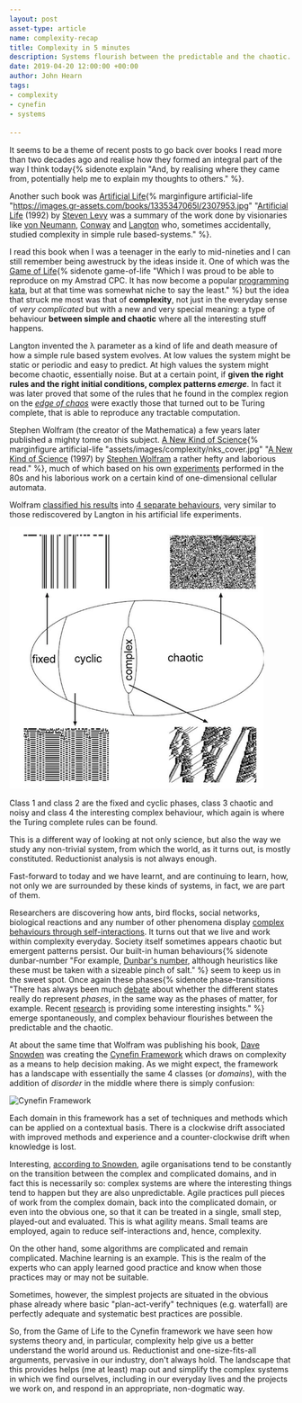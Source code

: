 ```yaml
---
layout: post
asset-type: article
name: complexity-recap
title: Complexity in 5 minutes
description: Systems flourish between the predictable and the chaotic.
date: 2019-04-20 12:00:00 +00:00
author: John Hearn
tags:
- complexity
- cynefin
- systems

---
```


It seems to be a theme of recent posts to go back over books I read more than two decades ago and realise how they formed an integral part of the way I think today{% sidenote explain "And, by realising where they came from, potentially help me to explain my thoughts to others." %}. 

Another such book was [Artificial Life](https://www.goodreads.com/book/show/2307953.Artificial_Life){% marginfigure artificial-life "https://images.gr-assets.com/books/1335347065l/2307953.jpg" "[Artificial Life](https://www.goodreads.com/book/show/2307953.Artificial_Life) (1992) by [Steven Levy](https://www.goodreads.com/author/show/32131.Steven_Levy) was a summary of the work done by visionaries like [von Neumann](https://en.wikipedia.org/wiki/John_von_Neumann), [Conway](https://en.wikipedia.org/wiki/John_Horton_Conway) and [Langton](https://en.wikipedia.org/wiki/Christopher_Langton) who, sometimes accidentally, studied complexity in simple rule based-systems." %}. 

I read this book when I was a teenager in the early to mid-nineties and I can still remember being awestruck by the ideas inside it. One of which was the [Game of Life](https://en.wikipedia.org/wiki/Conway%27s_Game_of_Life){% sidenote game-of-life "Which I was proud to be able to reproduce on my Amstrad CPC. It has now become a popular [programming kata](http://codingdojo.org/kata/GameOfLife/), but at that time was somewhat niche to say the least." %} but the idea that struck me most was that of **complexity**, not just in the everyday sense of *very complicated* but with a new and very special meaning: a type of behaviour **between simple and chaotic** where all the interesting stuff happens. 

Langton invented the λ parameter as a kind of life and death measure of how a simple rule based system evolves. At low values the system might be static or periodic and easy to predict. At high values the system might become chaotic, essentially noise. But at a certain point, if **given the right rules and the right initial conditions, complex patterns *emerge***. In fact it was later proved that some of the rules that he found in the complex region on the [*edge of chaos*](https://en.wikipedia.org/wiki/Edge_of_chaos) were exactly those that turned out to be Turing complete, that is able to reproduce any tractable computation.

Stephen Wolfram (the creator of the Mathematica) a few years later published a mighty tome on this subject. [A New Kind of Science](https://en.wikipedia.org/wiki/A_New_Kind_of_Science){% marginfigure artificial-life "assets/images/complexity/nks_cover.jpg" "[A New Kind of Science](https://www.goodreads.com/book/show/238558.A_New_Kind_of_Science) (1997) by [Stephen Wolfram](https://www.goodreads.com/author/show/139599.Stephen_Wolfram) a rather hefty and laborious read." %}, much of which based on his own [experiments](https://www.stephenwolfram.com/publications/academic/universality-complexity-cellular-automata.pdf) performed in the 80s and his laborious work on a certain kind of one-dimensional cellular automata. 

Wolfram [classified his results](https://en.wikipedia.org/wiki/Cellular_automaton#Classification) into [4 separate behaviours](https://www.wolframscience.com/nks/p231--four-classes-of-behavior/), very similar to those rediscovered by Langton in his artificial life experiments.

![Classes of Cellular automa](/assets/images/complexity/langton_lambda2.png)

Class 1 and class 2 are the fixed and cyclic phases, class 3 chaotic and noisy and class 4 the interesting complex behaviour, which again is where the Turing complete rules can be found.

This is a different way of looking at not only science, but also the way we study any non-trivial system, from which the world, as it turns out, is mostly constituted. Reductionist analysis is not always enough.

Fast-forward to today and we have learnt, and are continuing to learn, how, not only we are surrounded by these kinds of systems, in fact, we are part of them. 

Researchers are discovering how ants, bird flocks, social networks, biological reactions and any number of other phenomena display [complex behaviours through self-interactions](https://www.quantamagazine.org/emergence-how-complex-wholes-emerge-from-simple-parts-20181220/). It turns out that we live and work within complexity everyday. Society itself sometimes appears chaotic but emergent patterns persist. Our built-in human behaviours{% sidenote dunbar-number "For example, [Dunbar's number](https://en.wikipedia.org/wiki/Dunbar%27s_number), although heuristics like these must be taken with a sizeable pinch of salt." %} seem to keep us in the sweet spot. Once again these phases{% sidenote phase-transitions "There has always been much [debate](https://arxiv.org/pdf/adap-org/9303003.pdf) about whether the different states really do represent *phases*, in the same way as the phases of matter, for example. Recent [research](https://www.quantamagazine.org/beyond-the-bell-curve-a-new-universal-law-20141015/) is providing some interesting insights." %} emerge spontaneously, and complex behaviour flourishes between the predictable and the chaotic.

At about the same time that Wolfram was publishing his book, [Dave Snowden](https://cognitive-edge.com/our-people/dave-snowden/) was creating the [Cynefin Framework](https://cognitive-edge.com/videos/cynefin-framework-introduction/) which draws on complexity as a means to help decision making. As we might expect, the framework has a landscape with essentially the same 4 classes (or *domains*), with the addition of *disorder* in the middle where there is simply confusion:

![Cynefin Framework](https://upload.wikimedia.org/wikipedia/commons/1/15/Cynefin_as_of_1st_June_2014.png)

Each domain in this framework has a set of techniques and methods which can be applied on a contextual basis. There is a clockwise drift associated with improved methods and experience and a counter-clockwise drift when knowledge is lost.

Interesting, [according to Snowden](https://www.youtube.com/watch?v=l4-vpegxYPg), agile organisations tend to be constantly on the transition between the complex and complicated domains, and in fact this is necessarily so: complex systems are where the interesting things tend to happen but they are also unpredictable. Agile practices pull pieces of work from the complex domain, back into the complicated domain, or even into the obvious one, so that it can be treated in a single, small step, played-out and evaluated. This is what agility means. Small teams are employed, again to reduce self-interactions and, hence, complexity.

On the other hand, some algorithms are complicated and remain complicated. Machine learning is an example. This is the realm of the experts who can apply learned good practice and know when those practices may or may not be suitable.

Sometimes, however, the simplest projects are situated in the obvious phase already where basic "plan-act-verify" techniques (e.g. waterfall) are perfectly adequate and systematic best practices are possible.

So, from the Game of Life to the Cynefin framework we have seen how systems theory and, in particular, complexity help give us a better understand the world around us. Reductionist and one-size-fits-all arguments, pervasive in our industry, don't always hold. The landscape that this provides helps (me at least) map out and simplify the complex systems in which we find ourselves, including in our everyday lives and the projects we work on, and respond in an appropriate, non-dogmatic way.
